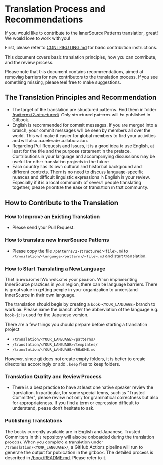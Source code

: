 # Translation Process and Recommendations

If you would like to contribute to the InnerSource Patterns translation, great! We would love to work with you!

First, please refer to [CONTRIBUTING.md](/CONTRIBUTING.md) for basic contribution instructions.

This document covers basic translation principles, how you can contribute, and the review process.

Please note that this document contains recommendations, aimed at removing barriers for new contributors to the translation process. If you see something missing, please feel free to make suggestions.

## The Translation Principles and Recommendation

- The target of the translation are structured patterns. Find them in folder [/patterns/2-structured/](../patterns/2-structured/). Only structured patterns will be published in Gitbook.
- English is recommended for commit messages. If you are merged into a branch, your commit messages will be seen by members all over the world. This will make it easier for global members to find your activities and will also accelerate collaboration.
- Regarding Pull Requests and Issues, it is a good idea to use English, at least for the title and the purpose statement in the preface. Contributions in your language and accompanying discussions may be useful for other translation projects in the future.
- Each country has its own cultural and historical background and different contexts. There is no need to discuss language-specific nuances and difficult linguistic expressions in English in your review. Especially if it is a local community of several people translating together, please prioritize the ease of translation in that community.

## How to Contribute to the Translation

### How to Improve an Existing Translation

- Please send your Pull Request.

### How to translate new InnerSource Patterns

- Please copy the file `/patterns/2-structured/<file>.md` to `/translation/<language>/patterns/<file>.md` and start translation.

### How to Start Translating a New Language

That is awesome! We welcome your passion. When implementing InnerSource practices in your region, there can be language barriers. There is great value in getting people in your organization to understand InnerSource in their own language.

The translation should begin by creating a `book-<YOUR_LANGUAGE>` branch to work on. Please name the branch after the abbreviation of the language e.g. `book-jp` is used for the Japanese version.

There are a few things you should prepare before starting a translation project.

- ```/translation/<YOUR_LANGUAGE>/patterns/```
- ```/translation/<YOUR_LANGUAGE>/templates/```
- ```/translation/<YOUR_LANGUAGE>/README.md```

However, since git does not create empty folders, it is better to create directories accordingly or add ```.keep``` files to keep folders.

### Translation Quality and Review Process

- There is a best practice to have at least one native speaker review the translation. In particular, for some special terms, such as "Trusted Committer", please review not only for grammatical correctness but also for appropriateness. If you find a term or expression difficult to understand, please don't hesitate to ask.

### Publishing Translations

The books currently available are in English and Japanese. Trusted Committers in this repository will also be onboarded during the translation process. When you complete a translation under ```/translation/<YOUR_LANGUAGE>/```, a GitHub Actions pipeline will run to generate the output for publication in the gitbook. The detailed process is described in [/book/README.md](/book/README.md). Please refer to it.
